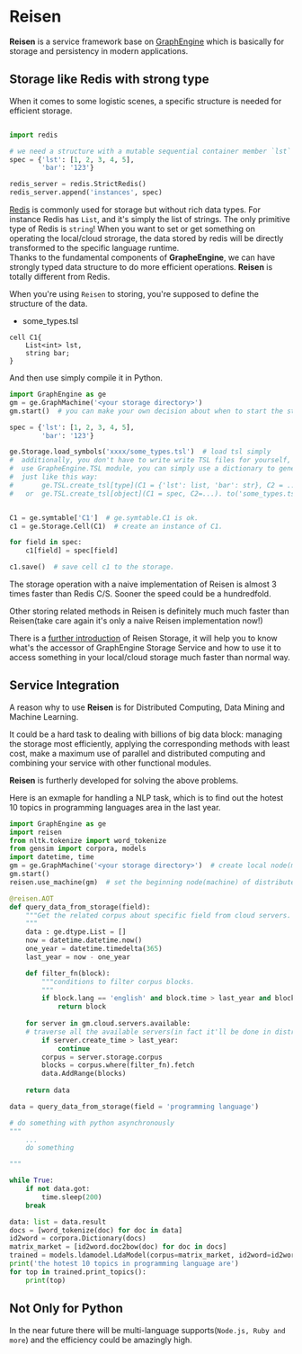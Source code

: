 
# Reisen

**Reisen** is a service framework base on [GraphEngine](https://github.com/Microsoft/GraphEngine) which is basically for
 storage and persistency in modern applications.  

## Storage like Redis with strong type

When it comes to some logistic scenes, a specific structure is needed for efficient storage.

```python

import redis

# we need a structure with a mutable sequential container member `lst` and
spec = {'lst': [1, 2, 3, 4, 5],
        'bar': '123'}

redis_server = redis.StrictRedis()
redis_server.append('instances', spec)
```

[Redis](https://redis.io/topics/data-types) is commonly used for storage but without rich data types. For instance Redis has `List`, and it's simply the list of strings. The only primitive type of Redis is `string`! When you want to set or get something on operating the local/cloud strorage, the data stored by redis will be directly transformed to the specific language runtime.  
Thanks to the fundamental components of **GrapheEngine**, we can have strongly typed data structure to do more efficient operations. **Reisen** is totally different from Redis. 

When you're using `Reisen` to storing, you're supposed to define the structure of the data.

- some_types.tsl

```TSL
cell C1{
    List<int> lst,
    string bar;
}
```
And then use simply compile it in Python.

```python
import GraphEngine as ge
gm = ge.GraphMachine('<your storage directory>')
gm.start()  # you can make your own decision about when to start the storage service.

spec = {'lst': [1, 2, 3, 4, 5],
        'bar': '123'}

ge.Storage.load_symbols('xxxx/some_types.tsl')  # load tsl simply
#  additionally, you don't have to write write TSL files for yourself, it's welcome to
#  use GrapheEngine.TSL module, you can simply use a dictionary to generate a cell type,
#  just like this way:
#       ge.TSL.create_tsl[type](C1 = {'lst': list, 'bar': str}, C2 = ...). to('some_types.tsl')
#   or  ge.TSL.create_tsl[object](C1 = spec, C2=...). to('some_types.tsl')


C1 = ge.symtable['C1']  # ge.symtable.C1 is ok.
c1 = ge.Storage.Cell(C1)  # create an instance of C1.

for field in spec:
    c1[field] = spec[field]

c1.save()  # save cell c1 to the storage.
```

The storage operation with a naive implementation of Reisen is almost 3 times faster than Redis C/S. Sooner the speed could be a hundredfold.  

Other storing related methods in Reisen is definitely much much faster than Reisen(take care again it's only a naive Reisen implementation now!)

There is a [further introduction](./notavailablenow) of Reisen Storage, it will help you to know what's the accessor of GraphEngine Storage Service and how to use it to access something in your local/cloud storage much faster than normal way.  


## Service Integration

A reason why to use **Reisen** is for Distributed Computing, Data Mining and Machine Learning.  

It could be a hard task to dealing with billions of big data block: managing the storage most efficiently, applying the corresponding methods with least cost, make a maximum use of parallel and distributed computing and combining your service with other functional modules.

**Reisen** is furtherly developed for solving the above problems.

Here is an exmaple for handling a NLP task, which is to find out the hotest 10 topics in programming languages area in the last year.

```python
import GraphEngine as ge
import reisen
from nltk.tokenize import word_tokenize
from gensim import corpora, models
import datetime, time
gm = ge.GraphMachine('<your storage directory>')  # create local node(machine)
gm.start()
reisen.use_machine(gm)  # set the beginning node(machine) of distributed query.

@reisen.AOT
def query_data_from_storage(field):
    """Get the related corpus about specific field from cloud servers.
    """
    data : ge.dtype.List = []
    now = datetime.datetime.now()
    one_year = datetime.timedelta(365)
    last_year = now - one_year

    def filter_fn(block):
        """conditions to filter corpus blocks.
        """
        if block.lang == 'english' and block.time > last_year and block.tag.like(field):
            return block
        
    for server in gm.cloud.servers.available:  
    # traverse all the available servers(in fact it'll be done in distributed/parallel ways)
        if server.create_time > last_year:
            continue
        corpus = server.storage.corpus
        blocks = corpus.where(filter_fn).fetch
        data.AddRange(blocks)
    
    return data

data = query_data_from_storage(field = 'programming language')

# do something with python asynchronously
"""
    ...
    do something

"""

while True:
    if not data.got:
        time.sleep(200)
    break

data: list = data.result
docs = [word_tokenize(doc) for doc in data]
id2word = corpora.Dictionary(docs)
matrix_market = [id2word.doc2bow(doc) for doc in docs]
trained = models.ldamodel.LdaModel(corpus=matrix_market, id2word=id2word, num_topics=10)
print('the hotest 10 topics in programming language are')
for top in trained.print_topics():
    print(top)

```



## Not Only for Python

In the near future there will be multi-language supports(`Node.js, Ruby and more`) and the efficiency could be amazingly high.




